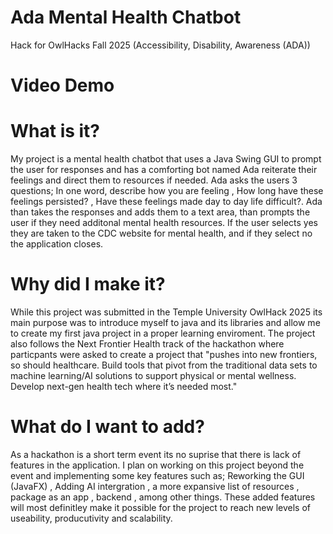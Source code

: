 # Ada Mental Health Chatbot

Hack for OwlHacks Fall 2025
(Accessibility, Disability, Awareness (ADA))

# Video Demo

# What is it?
My project is a mental health chatbot that uses a Java Swing GUI to prompt the user for responses and has a comforting bot named Ada reiterate their feelings and direct them to resources if needed. Ada asks the users 3 questions; In one word, describe how you are feeling , How long have these feelings persisted? , Have these feelings made day to day life difficult?. Ada than takes the responses and adds them to a text area, than prompts the user if they need additonal mental health resources. If the user selects yes they are taken to the CDC website for mental health, and if they select no the application closes.

# Why did I make it?
While this project was submitted in the Temple University OwlHack 2025 its main purpose was to introduce myself to java and its libraries and allow me to create my first java project in a proper learning enviroment. The project also follows the Next Frontier Health track of the hackathon where particpants were asked to create a project that "pushes into new frontiers, so should healthcare. Build tools that pivot from the traditional data sets to machine learning/AI solutions to support physical or mental wellness. Develop next-gen health tech where it’s needed most."

# What do I want to add?
As a hackathon is a short term event its no suprise that there is lack of features in the application. I plan on working on this project beyond the event and implementing some key features such as; Reworking the GUI (JavaFX) , Adding AI intergration , a more expansive list of resources , package as an app , backend , among other things. These added features will most definitley make it possible for the project to reach new levels of useability, producutivity and scalability.
